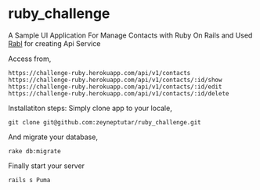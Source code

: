 # ruby_challenge
A Sample UI Application For Manage Contacts with Ruby On Rails and 
Used [Rabl](https://github.com/nesquena/rabl) for creating Api Service

Access from,
```
https://challenge-ruby.herokuapp.com/api/v1/contacts
https://challenge-ruby.herokuapp.com/api/v1/contacts/:id/show
https://challenge-ruby.herokuapp.com/api/v1/contacts/:id/edit
https://challenge-ruby.herokuapp.com/api/v1/contacts/:id/delete
```
Installatiton steps:
Simply clone app to your locale,
```
git clone git@github.com:zeyneptutar/ruby_challenge.git
```
And migrate your database,

```
rake db:migrate
```
Finally start your server

```
rails s Puma
```
